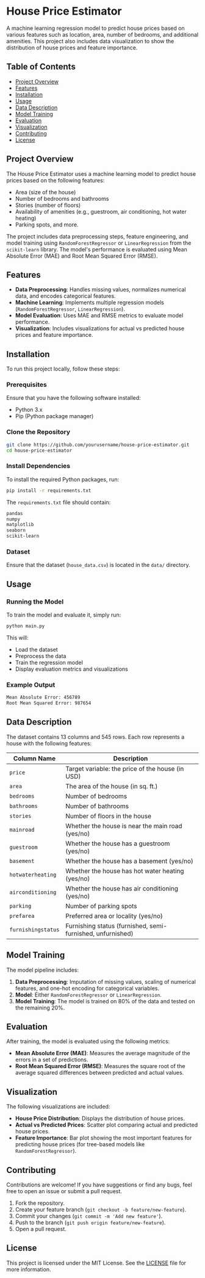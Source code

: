 # House Price Estimator

A machine learning regression model to predict house prices based on various features such as location, area, number of bedrooms, and additional amenities. This project also includes data visualization to show the distribution of house prices and feature importance.

## Table of Contents
- [Project Overview](#project-overview)
- [Features](#features)
- [Installation](#installation)
- [Usage](#usage)
- [Data Description](#data-description)
- [Model Training](#model-training)
- [Evaluation](#evaluation)
- [Visualization](#visualization)
- [Contributing](#contributing)
- [License](#license)

## Project Overview

The House Price Estimator uses a machine learning model to predict house prices based on the following features:
- Area (size of the house)
- Number of bedrooms and bathrooms
- Stories (number of floors)
- Availability of amenities (e.g., guestroom, air conditioning, hot water heating)
- Parking spots, and more.

The project includes data preprocessing steps, feature engineering, and model training using `RandomForestRegressor` or `LinearRegression` from the `scikit-learn` library. The model's performance is evaluated using Mean Absolute Error (MAE) and Root Mean Squared Error (RMSE).

## Features

- **Data Preprocessing**: Handles missing values, normalizes numerical data, and encodes categorical features.
- **Machine Learning**: Implements multiple regression models (`RandomForestRegressor`, `LinearRegression`).
- **Model Evaluation**: Uses MAE and RMSE metrics to evaluate model performance.
- **Visualization**: Includes visualizations for actual vs predicted house prices and feature importance.

## Installation

To run this project locally, follow these steps:

### Prerequisites
Ensure that you have the following software installed:
- Python 3.x
- Pip (Python package manager)

### Clone the Repository

```bash
git clone https://github.com/yourusername/house-price-estimator.git
cd house-price-estimator
```

### Install Dependencies

To install the required Python packages, run:

```bash
pip install -r requirements.txt
```

The `requirements.txt` file should contain:
```txt
pandas
numpy
matplotlib
seaborn
scikit-learn
```

### Dataset

Ensure that the dataset (`house_data.csv`) is located in the `data/` directory.

## Usage

### Running the Model

To train the model and evaluate it, simply run:

```bash
python main.py
```

This will:
- Load the dataset
- Preprocess the data
- Train the regression model
- Display evaluation metrics and visualizations

### Example Output

```bash
Mean Absolute Error: 456789
Root Mean Squared Error: 987654
```

## Data Description

The dataset contains 13 columns and 545 rows. Each row represents a house with the following features:

| Column Name        | Description                                      |
|--------------------|--------------------------------------------------|
| `price`            | Target variable: the price of the house (in USD)  |
| `area`             | The area of the house (in sq. ft.)                |
| `bedrooms`         | Number of bedrooms                               |
| `bathrooms`        | Number of bathrooms                              |
| `stories`          | Number of floors in the house                    |
| `mainroad`         | Whether the house is near the main road (yes/no)  |
| `guestroom`        | Whether the house has a guestroom (yes/no)        |
| `basement`         | Whether the house has a basement (yes/no)         |
| `hotwaterheating`  | Whether the house has hot water heating (yes/no)  |
| `airconditioning`  | Whether the house has air conditioning (yes/no)   |
| `parking`          | Number of parking spots                          |
| `prefarea`         | Preferred area or locality (yes/no)               |
| `furnishingstatus` | Furnishing status (furnished, semi-furnished, unfurnished) |

## Model Training

The model pipeline includes:
1. **Data Preprocessing**: Imputation of missing values, scaling of numerical features, and one-hot encoding for categorical variables.
2. **Model**: Either `RandomForestRegressor` or `LinearRegression`.
3. **Model Training**: The model is trained on 80% of the data and tested on the remaining 20%.

## Evaluation

After training, the model is evaluated using the following metrics:
- **Mean Absolute Error (MAE)**: Measures the average magnitude of the errors in a set of predictions.
- **Root Mean Squared Error (RMSE)**: Measures the square root of the average squared differences between predicted and actual values.

## Visualization

The following visualizations are included:
- **House Price Distribution**: Displays the distribution of house prices.
- **Actual vs Predicted Prices**: Scatter plot comparing actual and predicted house prices.
- **Feature Importance**: Bar plot showing the most important features for predicting house prices (for tree-based models like `RandomForestRegressor`).

## Contributing

Contributions are welcome! If you have suggestions or find any bugs, feel free to open an issue or submit a pull request.

1. Fork the repository.
2. Create your feature branch (`git checkout -b feature/new-feature`).
3. Commit your changes (`git commit -m 'Add new feature'`).
4. Push to the branch (`git push origin feature/new-feature`).
5. Open a pull request.

## License

This project is licensed under the MIT License. See the [LICENSE](LICENSE) file for more information.
